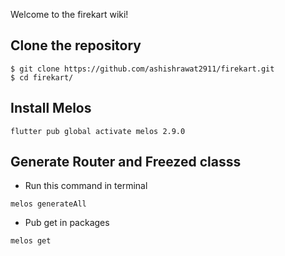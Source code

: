 Welcome to the firekart wiki!

## Clone the repository

```
$ git clone https://github.com/ashishrawat2911/firekart.git
$ cd firekart/
```

## Install Melos

````
flutter pub global activate melos 2.9.0
````

## Generate Router and Freezed classs

* Run this command in terminal

````
melos generateAll
````

* Pub get in packages
````
melos get
````

